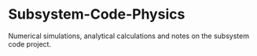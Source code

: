 # Subsystem-Code-Physics

 Numerical simulations, analytical calculations and notes on the subsystem code project.
